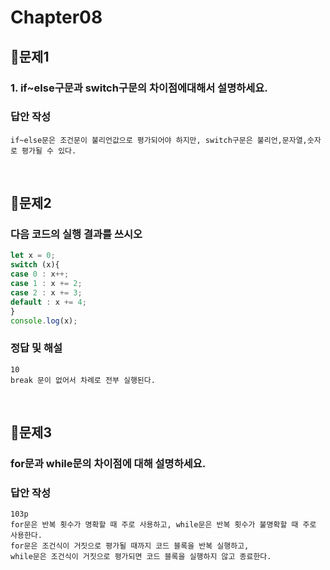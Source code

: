 # Chapter08
## 📌문제1
### 1. if~else구문과 switch구문의 차이점에대해서 설명하세요.

### 답안 작성
```
if~else문은 조건문이 불리언값으로 평가되어야 하지만, switch구문은 불리언,문자열,숫자로 평가될 수 있다.
```

<br>

## 📌문제2
### 다음 코드의 실행 결과를 쓰시오
```js
let x = 0;
switch (x){
case 0 : x++;
case 1 : x += 2;
case 2 : x += 3;
default : x += 4;
}
console.log(x);
```
### 정답 및 해설
```
10
break 문이 없어서 차례로 전부 실행된다.
```

<br>

## 📌문제3

### for문과 while문의 차이점에 대해 설명하세요.
### 답안 작성
```
103p
for문은 반복 횟수가 명확할 때 주로 사용하고, while문은 반복 횟수가 불명확할 때 주로 사용한다.
for문은 조건식이 거짓으로 평가될 때까지 코드 블록을 반복 실행하고,
while문은 조건식이 거짓으로 평가되면 코드 블록을 실행하지 않고 종료한다.
```
